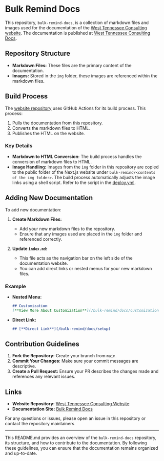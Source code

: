 # Bulk Remind Docs

This repository, `bulk-remind-docs`, is a collection of markdown files and images used for the documentation of the [West Tennessee Consulting website](https://github.com/West-Tennessee-Consulting/website). The documentation is published at [West Tennessee Consulting Docs](https://westtn.consulting/bulk-remind/docs/index/).

## Repository Structure

- **Markdown Files:** These files are the primary content of the documentation.
- **Images:** Stored in the `img` folder, these images are referenced within the markdown files.

## Build Process

The [website repository](https://github.com/West-Tennessee-Consulting/website) uses GitHub Actions for its build process. This process:

1. Pulls the documentation from this repository.
2. Converts the markdown files to HTML.
3. Publishes the HTML on the website.

### Key Details

- **Markdown to HTML Conversion:** The build process handles the conversion of markdown files to HTML.
- **Image Handling:** Images from the `img` folder in this repository are copied to the public folder of the Next.js website under `bulk-remind/<contents of the img folder>`. The build process automatically adjusts the image links using a shell script. Refer to the script in the [deploy.yml](https://github.com/West-Tennessee-Consulting/website/blob/main/.github/workflows/deploy.yml#L40).

## Adding New Documentation

To add new documentation:

1. **Create Markdown Files:**
   - Add your new markdown files to the repository.
   - Ensure that any images used are placed in the `img` folder and referenced correctly.

2. **Update `index.md`:**
   - This file acts as the navigation bar on the left side of the documentation website.
   - You can add direct links or nested menus for your new markdown files.

### Example

- **Nested Menu:**
  ```markdown
  ## Customization
  [**View More About Customization**](/bulk-remind/docs/customization)
  ```

- **Direct Link:**
  ```markdown
  ## [**Direct Link**](/bulk-remind/docs/setup)
  ```

## Contribution Guidelines

1. **Fork the Repository:** Create your branch from `main`.
2. **Commit Your Changes:** Make sure your commit messages are descriptive.
3. **Create a Pull Request:** Ensure your PR describes the changes made and references any relevant issues.

## Links

- **Website Repository:** [West Tennessee Consulting Website](https://github.com/West-Tennessee-Consulting/website)
- **Documentation Site:** [Bulk Remind Docs](https://westtn.consulting/bulk-remind/docs/index/)

For any questions or issues, please open an issue in this repository or contact the repository maintainers.

---

This README.md provides an overview of the `bulk-remind-docs` repository, its structure, and how to contribute to the documentation. By following these guidelines, you can ensure that the documentation remains organized and up-to-date.
